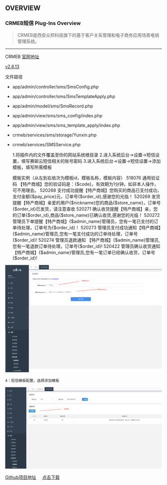 ## OVERVIEW

### CRMEB短信 Plug-Ins Overview

>CRMEB是西安众邦科技旗下的基于客户关系管理和电子商务应用场景电销管理系统。
------
CRMEB [官网地址](https://www.crmeb.com)

[v2.6.13](https://github.com/submail-developers/crmeb_sms/archive/master.zip)

文件路径

-	app/admin/controller/sms/SmsConfig.php
-	app/admin/controller/sms/SmsTemplateApply.php
-	app/admin/model/sms/SmsRecord.php
-	app/admin/view/sms/sms_config/index.php
-	app/admin/view/sms/sms_template_apply/index.php
-	crmeb/services/sms/storage/Yunxin.php
-	crmeb/services/SMSService.php

	1.将插件内的文件覆盖至你的网站系统根目录
	2.进入系统后台->设置->短信设置，填写赛邮云短信相关的账号密码
	3.进入系统后台->设置->短信设置->添加模板，填写所需模板

	模板实例（从左到右依次为模板id，模板名称，模板内容）
			518076   通用验证码 【特产商城】您的验证码是：{$code}，有效期为1分钟。如非本人操作，可不用理会。
			520268   支付成功提醒【特产商城】您购买的商品已支付成功，支付金额{$pay_price}元，订单号{$order_id},感谢您的光临！
			520269  发货提醒【特产商城】亲爱的用户{$nickname}您的商品{$store_name}，订单号{$order_id}已发货，请注意查收
			520271  确认收货提醒【特产商城】亲，您的订单{$order_id},商品{$store_name}已确认收货,感谢您的光临！
			520272  管理员下单提醒【特产商城】{$admin_name}管理员，您有一笔已支付的订单待处理，订单号为{$order_id}！
			520273  管理员支付成功通知【特产商城】{$admin_name}管理员,您有一笔支付成功的订单待处理，订单号{$order_id}!
			520274  管理员退款通知 【特产商城】{$admin_name}管理员,您有一笔退款订单待处理，订单号{$order_id}!
			520422  管理员确认收货通知【特产商城】{$admin_name}管理员,您有一笔订单已经确认收货，订单号{$order_id}!

![Submail](./markdown/1.png)

	4：短信模板配置，选择添加模板

![Submail](./markdown/2.png)


[Github项目地址](https://github.com/submail-developers/crmeb_sms) &nbsp;&nbsp;&nbsp; [点击下载](https://github.com/submail-developers/crmeb_sms/archive/master.zip)

